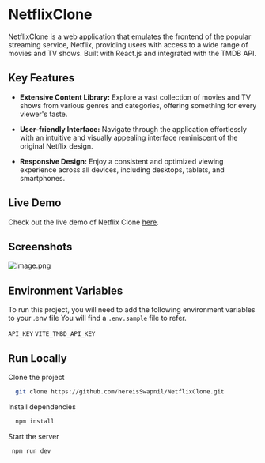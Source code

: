 # NetflixClone

NetflixClone is a web application that emulates the frontend of the popular streaming service, Netflix, providing users with access to a wide range of movies and TV shows. Built with React.js and integrated with the TMDB API.

## Key Features

- **Extensive Content Library:** Explore a vast collection of movies and TV shows from various genres and categories, offering something for every viewer's taste.

- **User-friendly Interface:** Navigate through the application effortlessly with an intuitive and visually appealing interface reminiscent of the original Netflix design.
- **Responsive Design:** Enjoy a consistent and optimized viewing experience across all devices, including desktops, tablets, and smartphones.

## Live Demo

Check out the live demo of Netflix Clone [here]().

## Screenshots

![image.png](https://i.postimg.cc/Vv90BMf0/image.png)

## Environment Variables

To run this project, you will need to add the following environment variables to your .env file
You will find a `.env.sample` file to refer.

`API_KEY`
`VITE_TMBD_API_KEY`

## Run Locally

Clone the project

```bash
  git clone https://github.com/hereisSwapnil/NetflixClone.git
```

Install dependencies

```bash
  npm install
```

Start the server

```bash
 npm run dev
```
